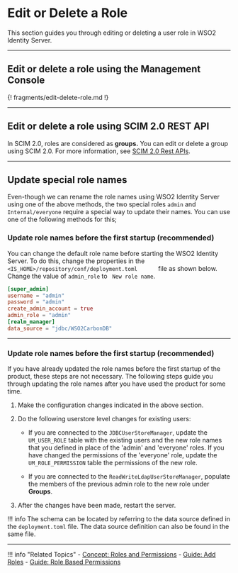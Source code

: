 # Edit or Delete a Role

This section guides you through editing or deleting a user role in WSO2 Identity Server.

----

## Edit or delete a role using the Management Console

{! fragments/edit-delete-role.md !}

---

## Edit or delete a role using SCIM 2.0 REST API

In SCIM 2.0, roles are considered as **groups.** You can edit or delete a
group using SCIM 2.0. For more information, see [SCIM 2.0 Rest APIs](../../../develop/apis/scim2-rest-apis).

----

## Update special role names
Even-though we can rename the role names using WSO2 Identity Server using one of the above methods, the two special roles
`admin` and `Internal/everyone` require a special way to update their names. You can use one of the following methods for this;

### Update role names before the first startup (recommended)

You can change the default role name before starting the WSO2 Identity
Server. To do this, change the properties in the `         <IS_HOME>/repository/conf/deployment.toml       ` file as shown below.
Change the value of `admin_role` to ` New role name`. 

```toml
[super_admin]
username = "admin"
password = "admin"
create_admin_account = true
admin_role = "admin"
[realm_manager]
data_source = "jdbc/WSO2CarbonDB"
```

---

### Update role names before the first startup (recommended)

If you have already updated the role names before the first startup of
the product, these steps are not necessary. The following steps guide
you through updating the role names after you have used the product for
some time.

1.  Make the configuration changes indicated in the above
        section.
2.  Do the following userstore level changes for existing users:  
       -   If you are connected to the
            `JDBCUserStoreManager`, update the
            `UM_USER_ROLE` table with the existing
            users and the new role names that you defined in place of the
            'admin' and 'everyone' roles. If you have changed the
            permissions of the 'everyone' role, update the
            `UM_ROLE_PERMISSION` table the
            permissions of the new role.

       -   If you are connected to the `ReadWriteLdapUserStoreManager`, populate the members of the previous admin role to the new
            role under **Groups**.

3.  After the changes have been made, restart the server.

!!! info 
    The schema can be located by referring to the data source
    defined in the `deployment.toml` file. The data source definition
    can also be found in the same file. 

-----

!!! info "Related Topics"
    - [Concept: Roles and Permissions](../../../references/concepts/user-management/roles-and-permissions)
    - [Guide: Add Roles](../add-user-roles)
    - [Guide: Role Based Permissions](../role-based-permissions/)

